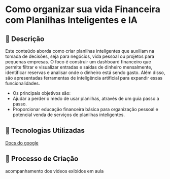 # Como organizar sua vida Financeira com Planilhas Inteligentes e IA

## 📒 Descrição
Este conteúdo aborda como criar planilhas inteligentes que auxiliam na tomada de decisões, seja para negócios, vida pessoal ou projetos para pequenas empresas. O foco é construir um dashboard financeiro que permite filtrar e visualizar entradas e saídas de dinheiro mensalmente, identificar reservas e analisar onde o dinheiro está sendo gasto. Além disso, são apresentadas ferramentas de inteligência artificial para expandir essas funcionalidades.
- Os principais objetivos são:
 - Ajudar a perder o medo de usar planilhas, através de um guia passo a passo.
- Proporcionar educação financeira básica para organização pessoal e potencial venda de serviços de planilhas inteligentes.

## 🤖 Tecnologias Utilizadas
[Docs do google](https://docs.google.com/)

## 🧐 Processo de Criação
acompanhamento dos videos exibidos em aula

